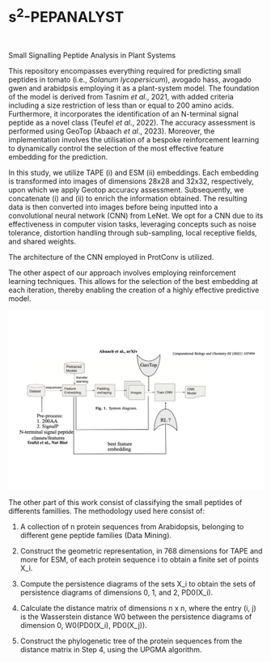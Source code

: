 # s<sup>2</sup>-PEPANALYST
<p align="left">
  <a href="https://choosealicense.com/licenses/gpl-3.0/">
    <img src="https://img.shields.io/badge/License-GPLv3-green" alt="">
  </a>
</p>

Small Signalling Peptide Analysis in Plant Systems

This repository encompasses everything required for predicting small peptides in tomato (i.e., _Solanum lycopersicum_), avogado hass, avogado gwen and arabidpsis employing it as a plant-system model. The foundation of the model is derived from Tasnim _et al_., 2021, with added criteria including a size restriction of less than or equal to 200 amino acids. Furthermore, it incorporates the identification of an N-terminal signal peptide as a novel class (Teufel _et al_., 2022). The accuracy assessment is performed using GeoTop (Abaach _et al_., 2023). Moreover, the implementation involves the utilisation of a bespoke reinforcement learning to dynamically control the selection of the most effective feature embedding for the prediction. 

In this study, we utilize TAPE (i) and ESM (ii) embeddings. Each embedding is transformed into images of dimensions 28x28 and 32x32, respectively, upon which we apply Geotop accuracy assessment. Subsequently, we concatenate (i) and (ii) to enrich the information obtained. The resulting data is then converted into images before being inputted into a convolutional neural network (CNN) from LeNet. We opt for a CNN due to its effectiveness in computer vision tasks, leveraging concepts such as noise tolerance, distortion handling through sub-sampling, local receptive fields, and shared weights.

The architecture of the CNN employed in ProtConv is utilized.

The other aspect of our approach involves employing reinforcement learning techniques. This allows for the selection of the best embedding at each iteration, thereby enabling the creation of a highly effective predictive model.

![workflow_s2pepanalyst](https://github.com/MorillaLab/s2-PEPANALYST/blob/main/sPEPANALYST.png)

The other part of this work consist of classifying the small peptides of differents famillies. The methodology used here consist of:

  1. A collection of n protein sequences from Arabidopsis, belonging to different gene peptide families (Data Mining).

  2. Construct the geometric representation, in 768 dimensions for TAPE and more for ESM, of each protein sequence i to obtain a finite set of points X_i.

  3. Compute the persistence diagrams of the sets X_i to obtain the sets of persistence diagrams of dimensions 0, 1, and 2, PD0(X_i).

  4. Calculate the distance matrix of dimensions n x n, where the entry (i, j) is the Wasserstein distance W0 between the persistence diagrams of dimension 0, W0(PD0(X_i), PD0(X_j)).

  5. Construct the phylogenetic tree of the protein sequences from the distance matrix in Step 4, using the UPGMA algorithm.

